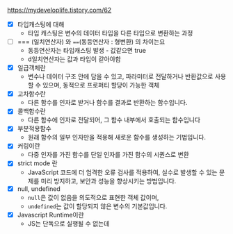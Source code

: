 https://mydeveloplife.tistory.com/62



- [x] 타입캐스팅에 대해
	- 타입 캐스팅은 변수의 데이터 타입을 다른 타입으로 변환하는 과정
- [ ] === (일치연산자) 와 `==`(동등연산자 : 형변환) 의 차이는요 
	- 동등연산자는 타입캐스팅 발생 - 값같으면 true
	- d일치연산자는 값과 타입이 같아야함
- [x] 일급객체란
	- 변수나 데이터 구조 안에 담을 수 있고, 파라미터로 전달하거나 반환값으로 사용할 수 있으며, 동적으로 프로퍼티 할당이 가능한 객체
- [x] 고차함수란
	- 다른 함수를 인자로 받거나 함수를 결과로 반환하는 함수입니다.
- [x] 콜백함수란 
	- 다른 함수에 인자로 전달되어, 그 함수 내부에서 호출되는 함수입니다
- [x] 부분적용함수
	- 원래 함수의 일부 인자만을 적용해 새로운 함수를 생성하는 기법입니다.
- [x] 커링이란
	- 다중 인자를 가진 함수를 단일 인자를 가진 함수의 시퀀스로 변환
- [x] strict mode 란 
	- JavaScript 코드에 더 엄격한 오류 검사를 적용하여, 실수로 발생할 수 있는 문제를 미리 방지하고, 보안과 성능을 향상시키는 방법입니다.
- [x] null, undefined 
	- `null`은 값이 없음을 의도적으로 표현한 객체 값이며,
	- `undefined`는 값이 할당되지 않은 변수의 기본값입니다.
- [x] Javascript Runtime이란 
	- JS는 단독으로 실행될 수 없는데 
